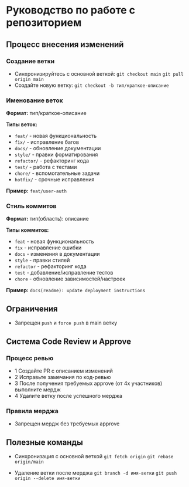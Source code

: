 # Руководство по работе с репозиторием

## Процесс внесения изменений

### Создание ветки
- Синхронизируйтесь с основной веткой: 
`git checkout main`
`git pull origin main`
- Создайте новую ветку: 
`git checkout -b тип/краткое-описание`

### Именование веток
**Формат:** тип/краткое-описание

**Типы веток:**
- `feat/` - новая функциональность
- `fix/` - исправление багов  
- `docs/` - обновление документации
- `style/` - правки форматирования
- `refactor/` - рефакторинг кода
- `test/` - работа с тестами
- `chore/` - вспомогательные задачи
- `hotfix/` - срочные исправления

**Пример:** `feat/user-auth`

### Стиль коммитов
**Формат:** тип(область): описание

**Типы коммитов:**
- `feat` - новая функциональность
- `fix` - исправление ошибки
- `docs` - изменения в документации
- `style` - правки стилей
- `refactor` - рефакторинг кода
- `test` - добавление/исправление тестов
- `chore` - обновление зависимостей/настроек

**Пример:** `docs(readme): update deployment instructions`

## Ограничения
- Запрещен `push` и `force push` в main ветку


## Система Code Review и Approve

### Процесс ревью
- 1 Создайте PR с описанием изменений
- 2 Исправьте замечания по код-ревью
- 3 После получения требуемых approve (от 4х участников) выполните мердж
- 4 Удалите ветку после успешного мерджа

### Правила мерджа
- Запрещен мердж без требуемых approve

## Полезные команды

- Синхронизация с основной веткой
`git fetch origin`
`git rebase origin/main`

- Удаление ветки после мерджа
`git branch -d имя-ветки`
`git push origin --delete имя-ветки`
